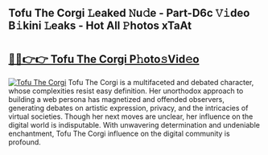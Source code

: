 ## Tofu The Corgi 𝙻eaked 𝙽u𝚍e - Part-D6c 𝚅𝚒deo B𝚒kini 𝙻eaks - Hot All 𝙿hotos xTaAt

# <h2><a href="http://ld2l8d.urlbe.top/?page=Tofu+The+Corgi">🔗🔗👉👉 Tofu The Corgi P𝚑oto𝚜Vid𝚎o</a></h2>

[![Tofu The Corgi](https://i.imgur.com/eBuTRDB.gif)](http://ld2l8d.urlbe.top/?page=Tofu+The+Corgi)
Tofu The Corgi is a multifaceted and debated character, whose complexities resist easy definition. Her unorthodox approach to building a web persona has magnetized and offended observers, generating debates on artistic expression, privacy, and the intricacies of virtual societies. Though her next moves are unclear, her influence on the digital world is indisputable. With unwavering determination and undeniable enchantment, Tofu The Corgi influence on the digital community is profound.
